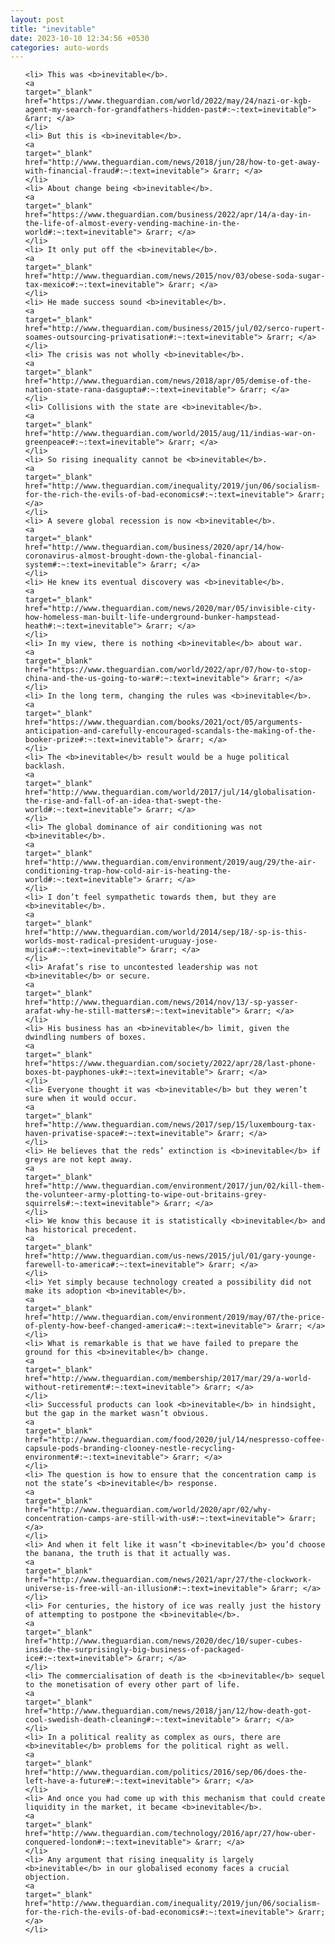 ```yaml
---
layout: post
title: "inevitable"
date: 2023-10-10 12:34:56 +0530
categories: auto-words
---
```

<ol>

    <li> This was <b>inevitable</b>.
    <a 
    target="_blank" 
    href="https://www.theguardian.com/world/2022/may/24/nazi-or-kgb-agent-my-search-for-grandfathers-hidden-past#:~:text=inevitable"> &rarr; </a>
    </li>
    <li> But this is <b>inevitable</b>.
    <a 
    target="_blank" 
    href="http://www.theguardian.com/news/2018/jun/28/how-to-get-away-with-financial-fraud#:~:text=inevitable"> &rarr; </a>
    </li>
    <li> About change being <b>inevitable</b>.
    <a 
    target="_blank" 
    href="https://www.theguardian.com/business/2022/apr/14/a-day-in-the-life-of-almost-every-vending-machine-in-the-world#:~:text=inevitable"> &rarr; </a>
    </li>
    <li> It only put off the <b>inevitable</b>.
    <a 
    target="_blank" 
    href="http://www.theguardian.com/news/2015/nov/03/obese-soda-sugar-tax-mexico#:~:text=inevitable"> &rarr; </a>
    </li>
    <li> He made success sound <b>inevitable</b>.
    <a 
    target="_blank" 
    href="http://www.theguardian.com/business/2015/jul/02/serco-rupert-soames-outsourcing-privatisation#:~:text=inevitable"> &rarr; </a>
    </li>
    <li> The crisis was not wholly <b>inevitable</b>.
    <a 
    target="_blank" 
    href="http://www.theguardian.com/news/2018/apr/05/demise-of-the-nation-state-rana-dasgupta#:~:text=inevitable"> &rarr; </a>
    </li>
    <li> Collisions with the state are <b>inevitable</b>.
    <a 
    target="_blank" 
    href="http://www.theguardian.com/world/2015/aug/11/indias-war-on-greenpeace#:~:text=inevitable"> &rarr; </a>
    </li>
    <li> So rising inequality cannot be <b>inevitable</b>.
    <a 
    target="_blank" 
    href="http://www.theguardian.com/inequality/2019/jun/06/socialism-for-the-rich-the-evils-of-bad-economics#:~:text=inevitable"> &rarr; </a>
    </li>
    <li> A severe global recession is now <b>inevitable</b>.
    <a 
    target="_blank" 
    href="http://www.theguardian.com/business/2020/apr/14/how-coronavirus-almost-brought-down-the-global-financial-system#:~:text=inevitable"> &rarr; </a>
    </li>
    <li> He knew its eventual discovery was <b>inevitable</b>.
    <a 
    target="_blank" 
    href="http://www.theguardian.com/news/2020/mar/05/invisible-city-how-homeless-man-built-life-underground-bunker-hampstead-heath#:~:text=inevitable"> &rarr; </a>
    </li>
    <li> In my view, there is nothing <b>inevitable</b> about war.
    <a 
    target="_blank" 
    href="https://www.theguardian.com/world/2022/apr/07/how-to-stop-china-and-the-us-going-to-war#:~:text=inevitable"> &rarr; </a>
    </li>
    <li> In the long term, changing the rules was <b>inevitable</b>.
    <a 
    target="_blank" 
    href="https://www.theguardian.com/books/2021/oct/05/arguments-anticipation-and-carefully-encouraged-scandals-the-making-of-the-booker-prize#:~:text=inevitable"> &rarr; </a>
    </li>
    <li> The <b>inevitable</b> result would be a huge political backlash.
    <a 
    target="_blank" 
    href="http://www.theguardian.com/world/2017/jul/14/globalisation-the-rise-and-fall-of-an-idea-that-swept-the-world#:~:text=inevitable"> &rarr; </a>
    </li>
    <li> The global dominance of air conditioning was not <b>inevitable</b>.
    <a 
    target="_blank" 
    href="http://www.theguardian.com/environment/2019/aug/29/the-air-conditioning-trap-how-cold-air-is-heating-the-world#:~:text=inevitable"> &rarr; </a>
    </li>
    <li> I don’t feel sympathetic towards them, but they are <b>inevitable</b>.
    <a 
    target="_blank" 
    href="http://www.theguardian.com/world/2014/sep/18/-sp-is-this-worlds-most-radical-president-uruguay-jose-mujica#:~:text=inevitable"> &rarr; </a>
    </li>
    <li> Arafat’s rise to uncontested leadership was not <b>inevitable</b> or secure.
    <a 
    target="_blank" 
    href="http://www.theguardian.com/news/2014/nov/13/-sp-yasser-arafat-why-he-still-matters#:~:text=inevitable"> &rarr; </a>
    </li>
    <li> His business has an <b>inevitable</b> limit, given the dwindling numbers of boxes.
    <a 
    target="_blank" 
    href="https://www.theguardian.com/society/2022/apr/28/last-phone-boxes-bt-payphones-uk#:~:text=inevitable"> &rarr; </a>
    </li>
    <li> Everyone thought it was <b>inevitable</b> but they weren’t sure when it would occur.
    <a 
    target="_blank" 
    href="http://www.theguardian.com/news/2017/sep/15/luxembourg-tax-haven-privatise-space#:~:text=inevitable"> &rarr; </a>
    </li>
    <li> He believes that the reds’ extinction is <b>inevitable</b> if greys are not kept away.
    <a 
    target="_blank" 
    href="http://www.theguardian.com/environment/2017/jun/02/kill-them-the-volunteer-army-plotting-to-wipe-out-britains-grey-squirrels#:~:text=inevitable"> &rarr; </a>
    </li>
    <li> We know this because it is statistically <b>inevitable</b> and has historical precedent.
    <a 
    target="_blank" 
    href="http://www.theguardian.com/us-news/2015/jul/01/gary-younge-farewell-to-america#:~:text=inevitable"> &rarr; </a>
    </li>
    <li> Yet simply because technology created a possibility did not make its adoption <b>inevitable</b>.
    <a 
    target="_blank" 
    href="http://www.theguardian.com/environment/2019/may/07/the-price-of-plenty-how-beef-changed-america#:~:text=inevitable"> &rarr; </a>
    </li>
    <li> What is remarkable is that we have failed to prepare the ground for this <b>inevitable</b> change.
    <a 
    target="_blank" 
    href="http://www.theguardian.com/membership/2017/mar/29/a-world-without-retirement#:~:text=inevitable"> &rarr; </a>
    </li>
    <li> Successful products can look <b>inevitable</b> in hindsight, but the gap in the market wasn’t obvious.
    <a 
    target="_blank" 
    href="http://www.theguardian.com/food/2020/jul/14/nespresso-coffee-capsule-pods-branding-clooney-nestle-recycling-environment#:~:text=inevitable"> &rarr; </a>
    </li>
    <li> The question is how to ensure that the concentration camp is not the state’s <b>inevitable</b> response.
    <a 
    target="_blank" 
    href="http://www.theguardian.com/world/2020/apr/02/why-concentration-camps-are-still-with-us#:~:text=inevitable"> &rarr; </a>
    </li>
    <li> And when it felt like it wasn’t <b>inevitable</b> you’d choose the banana, the truth is that it actually was.
    <a 
    target="_blank" 
    href="http://www.theguardian.com/news/2021/apr/27/the-clockwork-universe-is-free-will-an-illusion#:~:text=inevitable"> &rarr; </a>
    </li>
    <li> For centuries, the history of ice was really just the history of attempting to postpone the <b>inevitable</b>.
    <a 
    target="_blank" 
    href="http://www.theguardian.com/news/2020/dec/10/super-cubes-inside-the-surprisingly-big-business-of-packaged-ice#:~:text=inevitable"> &rarr; </a>
    </li>
    <li> The commercialisation of death is the <b>inevitable</b> sequel to the monetisation of every other part of life.
    <a 
    target="_blank" 
    href="http://www.theguardian.com/news/2018/jan/12/how-death-got-cool-swedish-death-cleaning#:~:text=inevitable"> &rarr; </a>
    </li>
    <li> In a political reality as complex as ours, there are <b>inevitable</b> problems for the political right as well.
    <a 
    target="_blank" 
    href="http://www.theguardian.com/politics/2016/sep/06/does-the-left-have-a-future#:~:text=inevitable"> &rarr; </a>
    </li>
    <li> And once you had come up with this mechanism that could create liquidity in the market, it became <b>inevitable</b>.
    <a 
    target="_blank" 
    href="http://www.theguardian.com/technology/2016/apr/27/how-uber-conquered-london#:~:text=inevitable"> &rarr; </a>
    </li>
    <li> Any argument that rising inequality is largely <b>inevitable</b> in our globalised economy faces a crucial objection.
    <a 
    target="_blank" 
    href="http://www.theguardian.com/inequality/2019/jun/06/socialism-for-the-rich-the-evils-of-bad-economics#:~:text=inevitable"> &rarr; </a>
    </li>